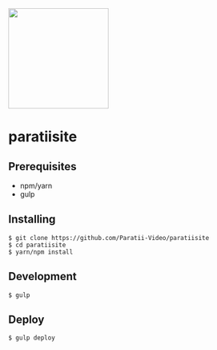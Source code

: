 <img src="https://github.com/Paratii-Video/paratiisite/blob/master/rebrand/src/svgs/paratii-logo.svg" width="200"> 

# paratiisite

## Prerequisites

* npm/yarn
* gulp

## Installing

    $ git clone https://github.com/Paratii-Video/paratiisite
    $ cd paratiisite
    $ yarn/npm install

## Development

    $ gulp

## Deploy

    $ gulp deploy